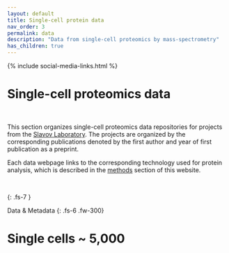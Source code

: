 ```yaml
---
layout: default
title: Single-cell protein data
nav_order: 3
permalink: data
description: "Data from single-cell proteomics by mass-spectrometry"
has_children: true
---
```

{% include social-media-links.html %}

# Single-cell proteomics data


&nbsp;

This section organizes single-cell proteomics data repositories for projects from the [Slavov Laboratory](https://slavovlab.net). The projects are organized by the corresponding publications denoted by the first author and year of first publication as a preprint.

Each data webpage links to the corresponding technology used for protein analysis, which is described in the [methods](methods) section of this website.

&nbsp;

{: .fs-7 }

Data & Metadata
{: .fs-6 .fw-300}

 # Single cells ~ 5,000
